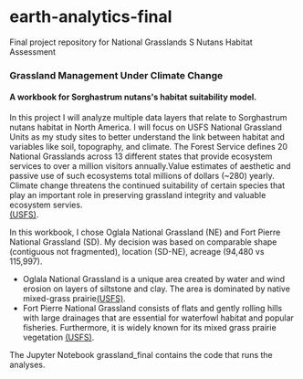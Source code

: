 # earth-analytics-final
Final project repository for National Grasslands S Nutans Habitat Assessment

### Grassland Management Under Climate Change

#### A workbook for Sorghastrum nutans's habitat suitability model. 

In this project I will analyze multiple data layers that relate to Sorghastrum nutans habitat in North America. I will focus on USFS National Grassland Units as my study sites to better understand the link between habitat and variables like soil, topography, and climate. The Forest Service defines 20 National Grasslands across 13 different states that provide ecosystem services to over a million visitors annually.Value estimates of aesthetic and passive use of such ecosystems total millions of dollars (~280) yearly. Climate change threatens the continued suitability of certain species that play an important role in preserving grassland integrity and valuable ecosystem servies.  
[(USFS)](https://www.fs.usda.gov/managing-land/national-forests-grasslands/national-grasslands/ecoservices).

In this workbook, I chose Oglala National Grassland (NE) and Fort Pierre National Grassland (SD). My decision was based on comparable shape (contiguous not fragmented), location (SD-NE), acreage (94,480 vs 115,997).
- Oglala National Grassland is a unique area created by water and wind erosion on layers of siltstone and clay. The area is dominated by native mixed-grass prairie[(USFS)](https://www.fs.usda.gov/recarea/nebraska/recarea/?recid=30328).
- Fort Pierre National Grassland consists of flats and gently rolling hills with large drainages that are essential for waterfowl habitat and popular fisheries. Furthermore, it is widely known for its mixed grass prairie vegetation [(USFS)](https://www.fs.usda.gov/recarea/nebraska/recarea/?recid=10637).

The Jupyter Notebook grassland_final contains the code that runs the analyses.